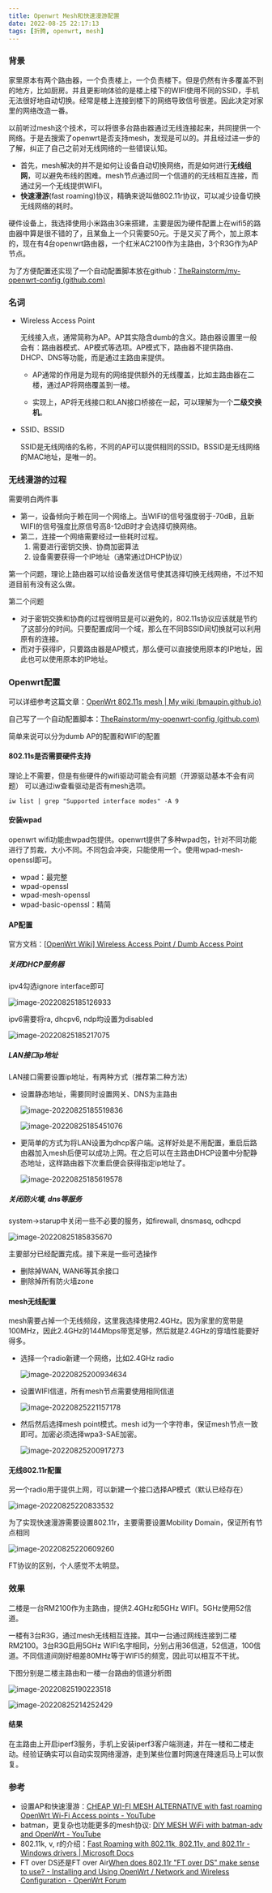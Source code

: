 ```yaml
---
title: Openwrt Mesh和快速漫游配置
date: 2022-08-25 22:17:13
tags: [折腾, openwrt, mesh]
---
```


### 背景

家里原本有两个路由器，一个负责楼上，一个负责楼下。但是仍然有许多覆盖不到的地方，比如厨房。并且更影响体验的是楼上楼下的WIFI使用不同的SSID，手机无法很好地自动切换。经常是楼上连接到楼下的网络导致信号很差。因此决定对家里的网络改造一番。

以前听过mesh这个技术，可以将很多台路由器通过无线连接起来，共同提供一个网络。于是去搜索了openwrt是否支持mesh，发现是可以的。并且经过进一步的了解，纠正了自己之前对无线网络的一些错误认知。

- 首先，mesh解决的并不是如何让设备自动切换网络，而是如何进行**无线组网**，可以避免布线的困难。mesh节点通过同一个信道的的无线相互连接，而通过另一个无线提供WIFI。
- **快速漫游**(fast roaming)协议，精确来说叫做802.11r协议，可以减少设备切换无线网络的耗时。

硬件设备上，我选择使用小米路由3G来搭建，主要是因为硬件配置上在wifi5的路由器中算是很不错的了，且某鱼上一个只需要50元。于是又买了两个，加上原本的，现在有4台openwrt路由器，一个红米AC2100作为主路由，3个R3G作为AP节点。

为了方便配置还实现了一个自动配置脚本放在github：[TheRainstorm/my-openwrt-config (github.com)](https://github.com/TheRainstorm/my-openwrt-config)

<!-- more -->
### 名词

- Wireless Access Point

  无线接入点，通常简称为AP。AP其实隐含dumb的含义。路由器设置里一般会有：路由器模式、AP模式等选项。AP模式下，路由器不提供路由、DHCP、DNS等功能，而是通过主路由来提供。

  - AP通常的作用是为现有的网络提供额外的无线覆盖，比如主路由器在二楼，通过AP将网络覆盖到一楼。

  - 实现上，AP将无线接口和LAN接口桥接在一起，可以理解为一个**二级交换机**。

- SSID、BSSID

  SSID是无线网络的名称，不同的AP可以提供相同的SSID。BSSID是无线网络的MAC地址，是唯一的。

### 无线漫游的过程

需要明白两件事

- 第一，设备倾向于赖在同一个网络上。当WIFI的信号强度弱于-70dB，且新WIFI的信号强度比原信号高8-12dB时才会选择切换网络。
- 第二，连接一个网络需要经过一些耗时过程。
  1. 需要进行密钥交换、协商加密算法
  2. 设备需要获得一个IP地址（通常通过DHCP协议）

第一个问题，理论上路由器可以给设备发送信号使其选择切换无线网络，不过不知道目前有没有这么做。

第二个问题

- 对于密钥交换和协商的过程很明显是可以避免的，802.11s协议应该就是节约了这部分的时间。只要配置成同一个域，那么在不同BSSID间切换就可以利用原有的连接。
- 而对于获得IP，只要路由器是AP模式，那么便可以直接使用原本的IP地址，因此也可以使用原本的IP地址。

### Openwrt配置

可以详细参考这篇文章：[OpenWrt 802.11s mesh | My wiki (bmaupin.github.io)](https://bmaupin.github.io/wiki/other/openwrt/openwrt-80211s.html)

自己写了一个自动配置脚本：[TheRainstorm/my-openwrt-config (github.com)](https://github.com/TheRainstorm/my-openwrt-config)

简单来说可以分为dumb AP的配置和WIFI的配置

#### 802.11s是否需要硬件支持

理论上不需要，但是有些硬件的wifi驱动可能会有问题（开源驱动基本不会有问题）
可以通过iw查看驱动是否有mesh选项。

```
iw list | grep "Supported interface modes" -A 9
```

#### 安装wpad

openwrt wifi功能由wpad包提供。openwrt提供了多种wpad包，针对不同功能进行了剪裁，大小不同。不同包会冲突，只能使用一个。使用wpad-mesh-openssl即可。

- wpad：最完整
- wpad-openssl
- wpad-mesh-openssl
- wpad-basic-openssl：精简

#### AP配置

官方文档：[[OpenWrt Wiki\] Wireless Access Point / Dumb Access Point](https://openwrt.org/docs/guide-user/network/wifi/dumbap)

##### 关闭DHCP服务器

ipv4勾选ignore interface即可

![image-20220825185126933](https://raw.githubusercontent.com/TheRainstorm/.image-bed/main/picgo/image-20220825185126933.png)

ipv6需要将ra, dhcpv6, ndp均设置为disabled

![image-20220825185217075](https://raw.githubusercontent.com/TheRainstorm/.image-bed/main/picgo/image-20220825185217075.png)

##### LAN接口ip地址

LAN接口需要设置ip地址，有两种方式（推荐第二种方法）

- 设置静态地址，需要同时设置网关、DNS为主路由

  ![image-20220825185519836](https://raw.githubusercontent.com/TheRainstorm/.image-bed/main/picgo/image-20220825185519836.png)

  ![image-20220825185451076](https://raw.githubusercontent.com/TheRainstorm/.image-bed/main/picgo/image-20220825185451076.png)

- 更简单的方式为将LAN设置为dhcp客户端。这样好处是不用配置，重启后路由器加入mesh后便可以成功上网。在之后可以在主路由DHCP设置中分配静态地址，这样路由器下次重启便会获得指定ip地址了。

  ![image-20220825185619578](https://raw.githubusercontent.com/TheRainstorm/.image-bed/main/picgo/image-20220825185619578.png)

##### 关闭防火墙, dns等服务

system->starup中关闭一些不必要的服务，如firewall, dnsmasq, odhcpd

![image-20220825185835670](https://raw.githubusercontent.com/TheRainstorm/.image-bed/main/picgo/image-20220825185835670.png)

主要部分已经配置完成。接下来是一些可选操作

- 删除掉WAN, WAN6等其余接口
- 删除掉所有防火墙zone

#### mesh无线配置

mesh需要占掉一个无线频段，这里我选择使用2.4GHz。因为家里的宽带是100MHz，因此2.4GHz的144Mbps带宽足够，然后就是2.4GHz的穿墙性能要好得多。

- 选择一个radio新建一个网络，比如2.4GHz radio

  ![image-20220825200934634](https://raw.githubusercontent.com/TheRainstorm/.image-bed/main/picgo/image-20220825200934634.png)

- 设置WIFI信道，所有mesh节点需要使用相同信道

  ![image-20220825221157178](https://raw.githubusercontent.com/TheRainstorm/.image-bed/main/picgo/image-20220825221157178.png)

- 然后然后选择mesh point模式。mesh id为一个字符串，保证mesh节点一致即可。加密必须选择wpa3-SAE加密。

  ![image-20220825200917273](https://raw.githubusercontent.com/TheRainstorm/.image-bed/main/picgo/image-20220825200917273.png)

#### 无线802.11r配置

另一个radio用于提供上网，可以新建一个接口选择AP模式（默认已经存在）

![image-20220825220833532](https://raw.githubusercontent.com/TheRainstorm/.image-bed/main/picgo/image-20220825220833532.png)

为了实现快速漫游需要设置802.11r，主要需要设置Mobility Domain，保证所有节点相同

![image-20220825220609260](https://raw.githubusercontent.com/TheRainstorm/.image-bed/main/picgo/image-20220825220609260.png)

FT协议的区别，个人感觉不太明显。

### 效果

二楼是一台RM2100作为主路由，提供2.4GHz和5GHz WIFI。5GHz使用52信道。

一楼有3台R3G，通过mesh无线相互连接。其中一台通过网线连接到二楼RM2100。3台R3G启用5GHz WIFI名字相同，分别占用36信道，52信道，100信道。不同信道间刚好相差80MHz等于WIFI5的频宽，因此可以相互不干扰。

下图分别是二楼主路由和一楼一台路由的信道分析图

![image-20220825190223518](https://raw.githubusercontent.com/TheRainstorm/.image-bed/main/picgo/image-20220825190223518.png)

![image-20220825214252429](https://raw.githubusercontent.com/TheRainstorm/.image-bed/main/picgo/image-20220825214252429.png)

#### 结果

在主路由上开启iperf3服务，手机上安装iperf3客户端测速，并在一楼和二楼走动。经验证确实可以自动实现网络漫游，走到某些位置时网速在降速后马上可以恢复。

### 参考

- 设置AP和快速漫游：[CHEAP WI-FI MESH ALTERNATIVE with fast roaming OpenWrt Wi-Fi Access points - YouTube](https://www.youtube.com/watch?v=kMgs2XFClaM)
- batman，更复杂也功能更多的mesh协议: [DIY MESH WiFi with batman-adv and OpenWrt - YouTube](https://www.youtube.com/watch?v=t4A0kfg2olo)
- 802.11k, v, r的介绍：[Fast Roaming with 802.11k, 802.11v, and 802.11r - Windows drivers | Microsoft Docs](https://docs.microsoft.com/en-us/windows-hardware/drivers/network/fast-roaming-with-802-11k--802-11v--and-802-11r)
- FT over DS还是FT over Air[When does 802.11r "FT over DS" make sense to use? - Installing and Using OpenWrt / Network and Wireless Configuration - OpenWrt Forum](https://forum.openwrt.org/t/when-does-802-11r-ft-over-ds-make-sense-to-use/88893/2)